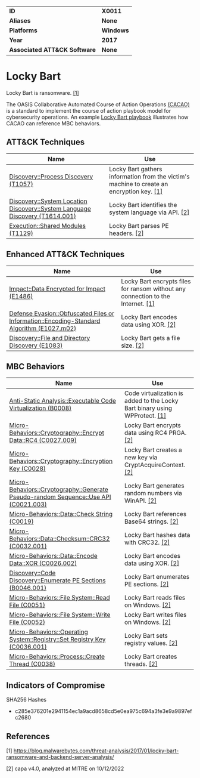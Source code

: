 <table>
<tr>
<td><b>ID</b></td>
<td><b>X0011</b></td>
</tr>
<tr>
<td><b>Aliases</b></td>
<td><b>None</b></td>
</tr>
<tr>
<td><b>Platforms</b></td>
<td><b>Windows</b></td>
</tr>
<tr>
<td><b>Year</b></td>
<td><b>2017</b></td>
</tr>
<tr>
<td><b>Associated ATT&CK Software</b></td>
<td><b>None</b></td>
</tr>
</table>


# Locky Bart

Locky Bart is ransomware.  [[1]](#1)

The OASIS Collaborative Automated Course of Action Operations [(CACAO)](https://www.oasis-open.org/committees/tc_home.php?wg_abbrev=cacao) is a standard to implement the course of action playbook model for cybersecurity operations. An example [Locky Bart playbook](https://github.com/oasis-tcs/cacao/tree/master/Examples/CACAO-2.0) illustrates how CACAO can reference MBC behaviors.

## ATT&CK Techniques

|Name|Use|
|---|---|
|[Discovery::Process Discovery (T1057)](https://attack.mitre.org/techniques/T1057/)|Locky Bart gathers information from the victim's machine to create an encryption key. [[1]](#1)|
|[Discovery::System Location Discovery::System Language Discovery (T1614.001)](https://attack.mitre.org/techniques/T1614/001)|Locky Bart identifies the system language via API. [[2]](#2)|
|[Execution::Shared Modules (T1129)](https://attack.mitre.org/techniques/T1129)|Locky Bart parses PE headers. [[2]](#2)|


## Enhanced ATT&CK Techniques

|Name|Use|
|---|---|
|[Impact::Data Encrypted for Impact (E1486)](../impact/data-encrypted-for-impact.md)|Locky Bart encrypts files for ransom without any connection to the Internet. [[1]](#1)|
|[Defense Evasion::Obfuscated Files or Information::Encoding-Standard Algorithm (E1027.m02)](../defense-evasion/obfuscated-files-or-information.md)|Locky Bart encodes data using XOR. [[2]](#2)|
|[Discovery::File and Directory Discovery (E1083)](../discovery/file-and-directory-discovery.md)|Locky Bart gets a file size. [[2]](#2)|


## MBC Behaviors

|Name|Use|
|---|---|
|[Anti-Static Analysis::Executable Code Virtualization (B0008)](../anti-static-analysis/executable-code-virtualization.md)|Code virtualization is added to the Locky Bart binary using WPProtect. [[1]](#1)|
|[Micro-Behaviors::Cryptography::Encrypt Data::RC4 (C0027.009)](../micro-behaviors/cryptography/encrypt-data.md)|Locky Bart encrypts data using RC4 PRGA. [[2]](#2)|
|[Micro-Behaviors::Cryptography::Encryption Key (C0028)](../micro-behaviors/cryptography/encryption-key.md)|Locky Bart creates a new key via CryptAcquireContext. [[2]](#2)|
|[Micro-Behaviors::Cryptography::Generate Pseudo-random Sequence::Use API (C0021.003)](../micro-behaviors/cryptography/generate-pseudorandom-sequence.md)|Locky Bart generates random numbers via WinAPI. [[2]](#2)|
|[Micro-Behaviors::Data::Check String (C0019)](../micro-behaviors/data/check-string.md)|Locky Bart references Base64 strings. [[2]](#2)|
|[Micro-Behaviors::Data::Checksum::CRC32 (C0032.001)](../micro-behaviors/data/checksum.md)|Locky Bart hashes data with CRC32. [[2]](#2)|
|[Micro-Behaviors::Data::Encode Data::XOR (C0026.002)](../micro-behaviors/data/encode-data.md)|Locky Bart encodes data using XOR. [[2]](#2)|
|[Discovery::Code Discovery::Enumerate PE Sections (B0046.001)](../discovery/code-discovery.md)|Locky Bart enumerates PE sections. [[2]](#2)|
|[Micro-Behaviors::File System::Read File (C0051)](../micro-behaviors/file-system/read-file.md)|Locky Bart reads files on Windows. [[2]](#2)|
|[Micro-Behaviors::File System::Write File (C0052)](../micro-behaviors/file-system/writes-file.md)|Locky Bart writes files on Windows. [[2]](#2)|
|[Micro-Behaviors::Operating System::Registry::Set Registry Key (C0036.001)](../micro-behaviors/operating-system/registry.md)|Locky Bart sets registry values. [[2]](#2)|
|[Micro-Behaviors::Process::Create Thread (C0038)](../micro-behaviors/process/create-thread.md)|Locky Bart creates threads. [[2]](#2)|


## Indicators of Compromise

SHA256 Hashes
- c285e376201e2941154ec1a9acd8658cd5e0ea975c694a3fe3e9a9897efc2680


## References

<a name="1">[1]</a> https://blog.malwarebytes.com/threat-analysis/2017/01/locky-bart-ransomware-and-backend-server-analysis/

<a name="2">[2]</a> capa v4.0, analyzed at MITRE on 10/12/2022

